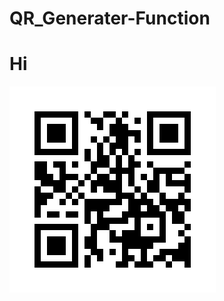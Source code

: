 # QR_Generater-Function

# Hi

![Screenshot](https://raw.githubusercontent.com/Zid95/QR_Generater-Function/main/qrimg.png)

